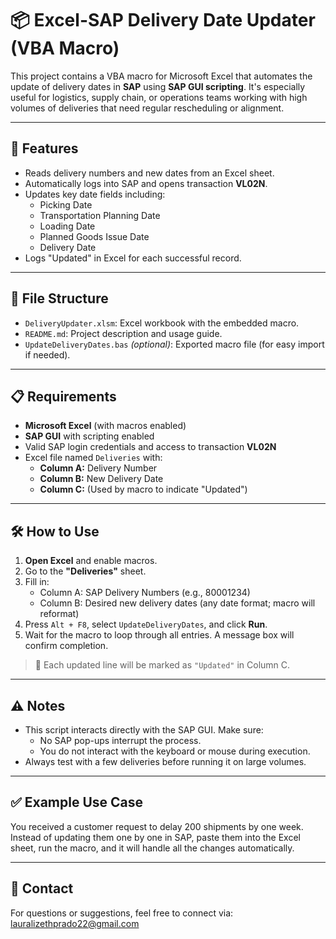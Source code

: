 # 📦 Excel-SAP Delivery Date Updater (VBA Macro)

This project contains a VBA macro for Microsoft Excel that automates the update of delivery dates in **SAP** using **SAP GUI scripting**. It's especially useful for logistics, supply chain, or operations teams working with high volumes of deliveries that need regular rescheduling or alignment.

---

## 🧠 Features

- Reads delivery numbers and new dates from an Excel sheet.
- Automatically logs into SAP and opens transaction **VL02N**.
- Updates key date fields including:
  - Picking Date
  - Transportation Planning Date
  - Loading Date
  - Planned Goods Issue Date
  - Delivery Date
- Logs "Updated" in Excel for each successful record.

---

## 📁 File Structure

- `DeliveryUpdater.xlsm`: Excel workbook with the embedded macro.
- `README.md`: Project description and usage guide.
- `UpdateDeliveryDates.bas` *(optional)*: Exported macro file (for easy import if needed).

---

## 📋 Requirements

- **Microsoft Excel** (with macros enabled)
- **SAP GUI** with scripting enabled
- Valid SAP login credentials and access to transaction **VL02N**
- Excel file named `Deliveries` with:
  - **Column A:** Delivery Number
  - **Column B:** New Delivery Date
  - **Column C:** (Used by macro to indicate "Updated")

---

## 🛠️ How to Use

1. **Open Excel** and enable macros.
2. Go to the **"Deliveries"** sheet.
3. Fill in:
   - Column A: SAP Delivery Numbers (e.g., 80001234)
   - Column B: Desired new delivery dates (any date format; macro will reformat)
4. Press `Alt + F8`, select `UpdateDeliveryDates`, and click **Run**.
5. Wait for the macro to loop through all entries. A message box will confirm completion.

> 📝 Each updated line will be marked as `"Updated"` in Column C.

---

## ⚠️ Notes

- This script interacts directly with the SAP GUI. Make sure:
  - No SAP pop-ups interrupt the process.
  - You do not interact with the keyboard or mouse during execution.
- Always test with a few deliveries before running it on large volumes.

---

## ✅ Example Use Case

You received a customer request to delay 200 shipments by one week. Instead of updating them one by one in SAP, paste them into the Excel sheet, run the macro, and it will handle all the changes automatically.

---

## 💬 Contact

For questions or suggestions, feel free to connect via: lauralizethprado22@gmail.com

